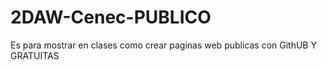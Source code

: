 # 2DAW-Cenec-PUBLICO
Es para mostrar en clases como crear paginas web publicas con GithUB Y GRATUITAS

